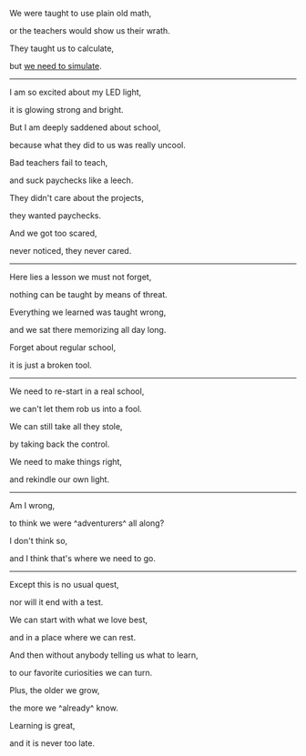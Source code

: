 We were taught to use plain old math,

or the teachers would show us their wrath.

They taught us to calculate,

but [we need to simulate](http://www.falstad.com/circuit/circuitjs.html?ctz=CQAgjCAMB0l3BWcMBMcUHYMGZIA4UA2ATmIxAUgoqoQFMBaMMAKADcQU89xiVPuIACw8qVIVWzRsUWTAQsA7gJ4iQ2PEOE9sLAE7rN2w1ub8qYOCzCF+G02DtGwfTiAAmdAGYBDAK4ANgAuDAF07nLgULC6ylw8Lk6mrqzKDITJdvyJ4Prq-GrY2a4WVmkZxkWV7CDpmbUVamLCktKR8iwAHrWWEChaOJzkpvwAKgAWAJYAzgA60zPzAFZ+00HzQeN085aQgJXA83p0C2sA9nrQXZz4nEhCCMQCwuD8AIIAdu7zW0fzi2tbQ7HGZBc7zAAOAVW8wAtgBPeYAIyh22mABkAKIAEUu3QYGEItRQECEaB6qk4WgmqLRPkR5x8oL0COmAHkvPMsRd5gAFU5BRmnAKTADGk1O0OmAFk6KdFCwgA).

---

I am so excited about my LED light,

it is glowing strong and bright.

But I am deeply saddened about school,

because what they did to us was really uncool.

Bad teachers fail to teach,

and suck paychecks like a leech.

They didn't care about the projects,

they wanted paychecks.

And we got too scared,

never noticed, they never cared.

---

Here lies a lesson we must not forget,

nothing can be taught by means of threat.

Everything we learned was taught wrong,

and we sat there memorizing all day long.

Forget about regular school,

it is just a broken tool.

---

We need to re-start in a real school,

we can't let them rob us into a fool.

We can still take all they stole,

by taking back the control.

We need to make things right,

and rekindle our own light.

---

Am I wrong,

to think we were ^adventurers^ all along?

I don't think so,

and I think that's where we need to go.

---

Except this is no usual quest,

nor will it end with a test.

We can start with what we love best,

and in a place where we can rest.

And then without anybody telling us what to learn,

to our favorite curiosities we can turn.

Plus, the older we grow,

the more we ^already^ know.

Learning is great,

and it is never too late.
